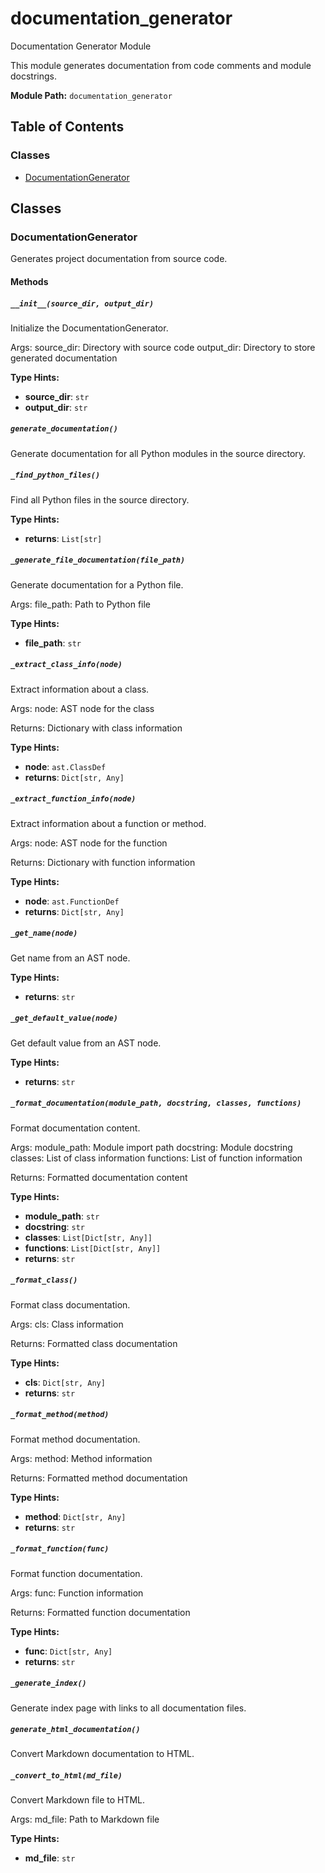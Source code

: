 # documentation_generator

Documentation Generator Module

This module generates documentation from code comments and module docstrings.

**Module Path:** `documentation_generator`

## Table of Contents

### Classes

- [DocumentationGenerator](#documentationgenerator)

## Classes

### DocumentationGenerator

Generates project documentation from source code.

#### Methods

##### `__init__(source_dir, output_dir)`

Initialize the DocumentationGenerator.

Args:
    source_dir: Directory with source code
    output_dir: Directory to store generated documentation

**Type Hints:**

- **source_dir**: `str`
- **output_dir**: `str`

##### `generate_documentation()`

Generate documentation for all Python modules in the source directory.

##### `_find_python_files()`

Find all Python files in the source directory.

**Type Hints:**

- **returns**: `List[str]`

##### `_generate_file_documentation(file_path)`

Generate documentation for a Python file.

Args:
    file_path: Path to Python file

**Type Hints:**

- **file_path**: `str`

##### `_extract_class_info(node)`

Extract information about a class.

Args:
    node: AST node for the class
    
Returns:
    Dictionary with class information

**Type Hints:**

- **node**: `ast.ClassDef`
- **returns**: `Dict[str, Any]`

##### `_extract_function_info(node)`

Extract information about a function or method.

Args:
    node: AST node for the function
    
Returns:
    Dictionary with function information

**Type Hints:**

- **node**: `ast.FunctionDef`
- **returns**: `Dict[str, Any]`

##### `_get_name(node)`

Get name from an AST node.

**Type Hints:**

- **returns**: `str`

##### `_get_default_value(node)`

Get default value from an AST node.

**Type Hints:**

- **returns**: `str`

##### `_format_documentation(module_path, docstring, classes, functions)`

Format documentation content.

Args:
    module_path: Module import path
    docstring: Module docstring
    classes: List of class information
    functions: List of function information
    
Returns:
    Formatted documentation content

**Type Hints:**

- **module_path**: `str`
- **docstring**: `str`
- **classes**: `List[Dict[str, Any]]`
- **functions**: `List[Dict[str, Any]]`
- **returns**: `str`

##### `_format_class()`

Format class documentation.

Args:
    cls: Class information
    
Returns:
    Formatted class documentation

**Type Hints:**

- **cls**: `Dict[str, Any]`
- **returns**: `str`

##### `_format_method(method)`

Format method documentation.

Args:
    method: Method information
    
Returns:
    Formatted method documentation

**Type Hints:**

- **method**: `Dict[str, Any]`
- **returns**: `str`

##### `_format_function(func)`

Format function documentation.

Args:
    func: Function information
    
Returns:
    Formatted function documentation

**Type Hints:**

- **func**: `Dict[str, Any]`
- **returns**: `str`

##### `_generate_index()`

Generate index page with links to all documentation files.

##### `generate_html_documentation()`

Convert Markdown documentation to HTML.

##### `_convert_to_html(md_file)`

Convert Markdown file to HTML.

Args:
    md_file: Path to Markdown file

**Type Hints:**

- **md_file**: `str`

